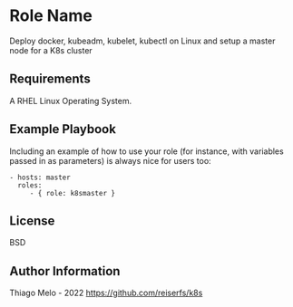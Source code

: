 Role Name
=========

Deploy docker, kubeadm, kubelet, kubectl on Linux and setup a master node for a K8s cluster

Requirements
------------

A RHEL Linux Operating System.

Example Playbook
----------------

Including an example of how to use your role (for instance, with variables passed in as parameters) is always nice for users too:

    - hosts: master
      roles:
         - { role: k8smaster }

License
-------

BSD

Author Information
------------------

Thiago Melo - 2022
https://github.com/reiserfs/k8s
